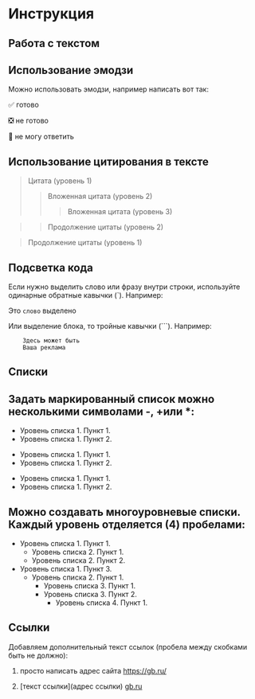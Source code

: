 # Инструкция

## Работа с текстом

## Использование эмодзи

Можно использовать эмодзи, например написать вот так:

:white_check_mark: готово

:negative_squared_cross_mark: не готово

:black_square_button: не могу ответить

## Использование цитирования в тексте

> Цитата (уровень 1)    
> > Вложенная цитата (уровень 2)    
> > > Вложенная цитата (уровень 3)    

> > Продолжение цитаты (уровень 2)    

> Продолжение цитаты (уровень 1)    

## Подсветка кода

Если нужно выделить слово или фразу внутри строки, используйте одинарные обратные кавычки (`). Например: 

Это `слово` выделено 

Или выделение блока, то тройные кавычки (```). Например:

```
    Здесь может быть
    Ваша реклама
```

## Списки

## Задать маркированный список можно несколькими символами -, +или *:

- Уровень списка 1. Пункт 1.
- Уровень списка 1. Пункт 2.

+ Уровень списка 1. Пункт 1.
+ Уровень списка 1. Пункт 2.

* Уровень списка 1. Пункт 1.
* Уровень списка 1. Пункт 2.

## Можно создавать многоуровневые списки. Каждый уровень отделяется (4) пробелами:

- Уровень списка 1. Пункт 1.
    - Уровень списка 2. Пункт 1.
    - Уровень списка 2. Пункт 2.
- Уровень списка 1. Пункт 3.
    - Уровень списка 2. Пункт 1.
        - Уровень списка 3. Пункт 1.
        - Уровень списка 3. Пункт 2.
           - Уровень списка 4. Пункт 1.

## Ссылки

Добавляем дополнительный текст ссылок (пробела между скобками быть не должно):

1. просто написать адрес сайта https://gb.ru/

2. [текст ссылки](адрес ссылки) [gb.ru](https://gb.ru/) 